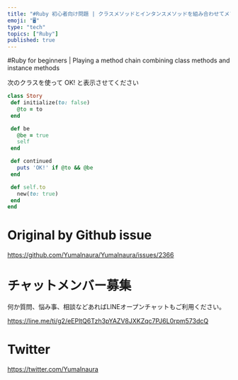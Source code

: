 ```yaml
---
title: "#Ruby 初心者向け問題 | クラスメソッドとインタンスメソッドを組み合わせてメソッドチェーンして遊ぶ"
emoji: "🖥"
type: "tech"
topics: ["Ruby"]
published: true
---
```


#Ruby for beginners | Playing a method chain combining class methods and instance methods


次のクラスを使って OK!  と表示させてください

```rb
class Story
 def initialize(to: false)
   @to = to
 end

 def be
   @be = true
   self
 end

 def continued
   puts 'OK!' if @to && @be
 end

 def self.to
   new(to: true)
 end
end
```



# Original by Github issue

https://github.com/YumaInaura/YumaInaura/issues/2366








<!-- Update From Qiita API -->

# チャットメンバー募集


何か質問、悩み事、相談などあればLINEオープンチャットもご利用ください。

https://line.me/ti/g2/eEPltQ6Tzh3pYAZV8JXKZqc7PJ6L0rpm573dcQ





# Twitter


https://twitter.com/YumaInaura


<!-- Update From Qiita API -->


